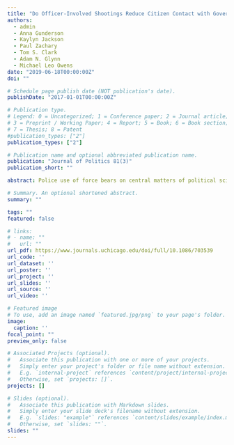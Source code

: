 ```yaml
---
title: "Do Officer-Involved Shootings Reduce Citizen Contact with Government?"
authors:
  - admin
  - Anna Gunderson
  - Kaylyn Jackson
  - Paul Zachary
  - Tom S. Clark
  - Adam N. Glynn
  - Michael Leo Owens
date: "2019-06-18T00:00:00Z"
doi: ""

# Schedule page publish date (NOT publication's date).
publishDate: "2017-01-01T00:00:00Z"

# Publication type.
# Legend: 0 = Uncategorized; 1 = Conference paper; 2 = Journal article;
# 3 = Preprint / Working Paper; 4 = Report; 5 = Book; 6 = Book section;
# 7 = Thesis; 8 = Patent
#publication_types: ["2"]
publication_types: ["2"]

# Publication name and optional abbreviated publication name.
publication: "Journal of Politics 81(3)"
publication_short: ""

abstract: Police use of force bears on central matters of political science, including equality of citizen treatment by government. In light of recent high-profile officer-involved shootings (OIS) that resulted in civilian deaths, we assess whether, conditional on a shooting, a civilian’s race predicts fatality during police-civilian interactions. We combine Los Angeles data on OIS with a novel research design to estimate the causal effects of fatal shootings on citizen-initiated contact with government. Specifically, we examine whether fatal OIS affect citizen contact with the municipal government via use of the emergency 911 and nonemergency 311 call systems in Los Angeles. We find no average effect of OIS on patterns of 911 and 311 call behavior across a wide range of empirical specifications. Our results suggest, contrary to existing evidence, that OIS, in and of themselves, do not substantively change civic behavior, at least not citizen-initiated contact with local government.

# Summary. An optional shortened abstract.
summary: ""

tags: ""
featured: false

# links:
# - name: ""
#   url: ""
url_pdf: https://www.journals.uchicago.edu/doi/full/10.1086/703539
url_code: ''
url_dataset: ''
url_poster: ''
url_project: ''
url_slides: ''
url_source: ''
url_video: ''

# Featured image
# To use, add an image named `featured.jpg/png` to your page's folder. 
image:
  caption: ''
focal_point: ""
preview_only: false

# Associated Projects (optional).
#   Associate this publication with one or more of your projects.
#   Simply enter your project's folder or file name without extension.
#   E.g. `internal-project` references `content/project/internal-project/index.md`.
#   Otherwise, set `projects: []`.
projects: []

# Slides (optional).
#   Associate this publication with Markdown slides.
#   Simply enter your slide deck's filename without extension.
#   E.g. `slides: "example"` references `content/slides/example/index.md`.
#   Otherwise, set `slides: ""`.
slides: ""
---
```

 